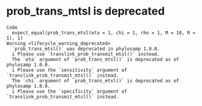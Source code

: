 # prob_trans_mtsl is deprecated

    Code
      expect_equal(prob_trans_mtsl(eta = 1, chi = 1, rho = 1, M = 10, R = 1), 1)
    Warning <lifecycle_warning_deprecated>
      `prob_trans_mtsl()` was deprecated in phylosamp 1.0.0.
      i Please use `translink_prob_transmit_mtsl()` instead.
      The `eta` argument of `prob_trans_mtsl()` is deprecated as of phylosamp 1.0.0.
      i Please use the `sensitivity` argument of `translink_prob_transmit_mtsl()` instead.
      The `chi` argument of `prob_trans_mtsl()` is deprecated as of phylosamp 1.0.0.
      i Please use the `specificity` argument of `translink_prob_transmit_mtsl()` instead.

